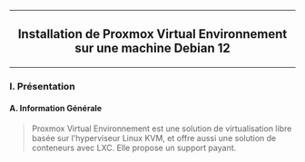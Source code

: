 ------------------------------------------------------------------------------------------------------------------------------
## <p align='center'> Installation de Proxmox Virtual Environnement sur une machine Debian 12 </p>

------------------------------------------------------------------------------------------------------------------------------
### I. Présentation
#### A. Information Générale
>Proxmox Virtual Environnement est une solution de virtualisation libre basée sur l'hyperviseur Linux KVM, et offre aussi une solution de conteneurs avec LXC. Elle propose un support payant.
